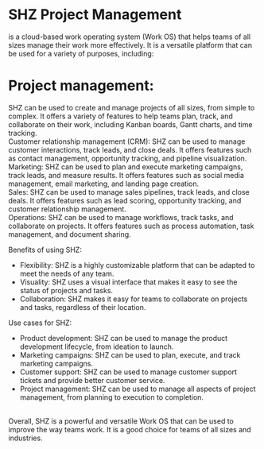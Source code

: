 # SHZ Project Management
is a cloud-based work operating system (Work OS) that helps teams of all sizes manage their work more effectively. It is a versatile platform that can be used for a variety of purposes, including:

# Project management: 
SHZ can be used to create and manage projects of all sizes, from simple to complex. It offers a variety of features to help teams plan, track, and collaborate on their work, including Kanban boards, Gantt charts, and time tracking.<br>
Customer relationship management (CRM): SHZ can be used to manage customer interactions, track leads, and close deals. It offers features such as contact management, opportunity tracking, and pipeline visualization.<br>
Marketing: SHZ can be used to plan and execute marketing campaigns, track leads, and measure results. It offers features such as social media management, email marketing, and landing page creation.<br>
Sales: SHZ can be used to manage sales pipelines, track leads, and close deals. It offers features such as lead scoring, opportunity tracking, and customer relationship management.<br>
Operations: SHZ can be used to manage workflows, track tasks, and collaborate on projects. It offers features such as process automation, task management, and document sharing.<br>

Benefits of using SHZ:<br>
- Flexibility: SHZ is a highly customizable platform that can be adapted to meet the needs of any team.<br>
- Visuality: SHZ uses a visual interface that makes it easy to see the status of projects and tasks.<br>
- Collaboration: SHZ makes it easy for teams to collaborate on projects and tasks, regardless of their location.<br>

Use cases for SHZ:<br>
- Product development: SHZ can be used to manage the product development lifecycle, from ideation to launch.<br>
- Marketing campaigns: SHZ can be used to plan, execute, and track marketing campaigns.<br>
- Customer support: SHZ can be used to manage customer support tickets and provide better customer service.<br>
- Project management: SHZ can be used to manage all aspects of project management, from planning to execution to completion.<br>
<br>
Overall, SHZ is a powerful and versatile Work OS that can be used to improve the way teams work. It is a good choice for teams of all sizes and industries.<br>
